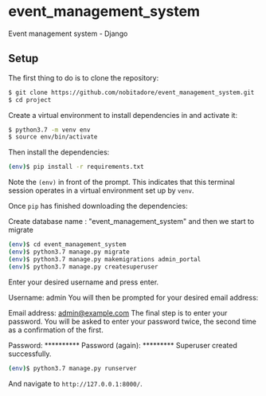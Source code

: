 # event_management_system
Event management system - Django
## Setup

The first thing to do is to clone the repository:

```sh
$ git clone https://github.com/nobitadore/event_management_system.git
$ cd project
```

Create a virtual environment to install dependencies in and activate it:

```sh
$ python3.7 -m venv env
$ source env/bin/activate
```

Then install the dependencies:

```sh
(env)$ pip install -r requirements.txt
```
Note the `(env)` in front of the prompt. This indicates that this terminal
session operates in a virtual environment set up by `venv`.

Once `pip` has finished downloading the dependencies:

Create database name : "event_management_system" and then we start to migrate

```sh
(env)$ cd event_management_system
(env)$ python3.7 manage.py migrate
(env)$ python3.7 manage.py makemigrations admin_portal
(env)$ python3.7 manage.py createsuperuser
```
Enter your desired username and press enter.

Username: admin
You will then be prompted for your desired email address:

Email address: admin@example.com
The final step is to enter your password. You will be asked to enter your password twice, the second time as a confirmation of the first.

Password: **********
Password (again): *********
Superuser created successfully.

```sh
(env)$ python3.7 manage.py runserver
```
And navigate to `http://127.0.0.1:8000/`.
